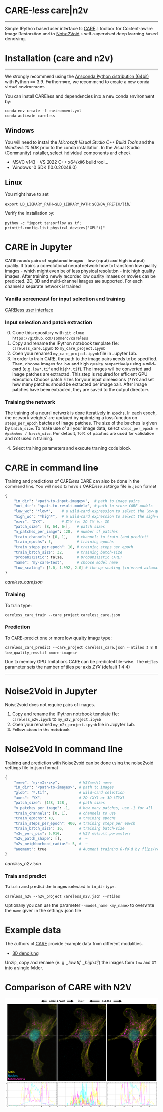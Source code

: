 # CARE-*less* care|n2v
---
Simple IPython based user interface to [CARE](http://csbdeep.bioimagecomputing.com/) a toolbox for Content-aware Image Restoration and to [Noise2Void](https://github.com/juglab/n2v) a self-supervised deep learning based denoising.

# Installation (care and n2v)
---
We strongly recommend using the [Anaconda Python distribution (64bit)](https://www.anaconda.com/distribution/) with Python == 3.9. Furthermore, we recommend to create a new conda virtual environment.

You can install CAREless and dependencies into a new conda environment by:

```
conda env create -f environment.yml
conda activate careless
```

## Windows 
You will need to install the *Microsoft Visual Studio C++ Build Tools* and the *Windows 10 SDK* prior to the conda installation. In the Visual Studio (Community) installer, select individual components and check

* MSVC v143 - VS 2022 C++ x64/x86 build tool...
* Windows 10 SDK (10.0.20348.0)

## Linux 

You might have to set:

`export LD_LIBRARY_PATH=$LD_LIBRARY_PATH:$CONDA_PREFIX/lib/`

Verify the installation by:

`python -c "import tensorflow as tf; print(tf.config.list_physical_devices('GPU'))"`

# CARE in Jupyter

CARE needs pairs of registered images - low (input) and high (output) quality. It trains a convolutional neural network how to transform low quality images - which might even be of less physical resolution - into high quality images. After training, newly recorded low quality images or movies can be predicted. 2D, 3D and multi-channel images are supported. For each channel a separate network is trained.

### Vanilla screencast for input selection and training
[CAREless user interface](vid/bif_care_demo_01.mp4)

### Input selection and patch extraction
0. Clone this repository with `git clone https://github.com/sommerc/careless`
1. Copy and rename the IPython notebook template file: `careless_care.ipynb` to `my_care_project.ipynb`
2. Open your renamed `my_care_project.ipynb` file in Jupyter Lab.
3. In order to train CARE, the path to the image pairs needs to be specified. Then, choose images for low and high quality respectively using a wild-card (e.g. `low*.tif` and `high*.tif`). The images will be converted and image patches are extracted. This step is required for efficient GPU execution. Choose patch sizes for your input dimensions `(Z)YX` and set how many patches should be extracted per image pair. After image patches have been extracted, they are saved to the output directory.

### Training the network
The training of a neural network is done iteratively in `epochs`. In each epoch, the network weights' are updated by optimizing a loss function on `steps_per_epoch` batches of image patches. The size of the batches is given by `batch_size`. To make use of all your image data, select `steps_per_epoch = #patches / batch_size`. Per default, 10% of patches are used for validation and not used in training.

4. Select training parameters and execute training code block.

# CARE in command line

Training and predictions of CARE*less* CARE can also be done in the command line. You will need to have a CARE*less* settings file in .json format

```python
{
    "in_dir": "<path-to-input-images>",  # path to image pairs
    "out_dir": "<path-to-result-model>", # path to store CARE models 
    "low_wc": "*low*",    # a wild-card expression to select the low-quality images from in_dir 
    "high_wc": "*high*",  # a wild-card expression to select the high-quality images from in_dir 
    "axes": "ZYX",        # ZYX for 3D YX for 2D 
    "patch_size": [8, 64, 64],   # patch sizes
    "n_patches_per_image": 128,  # number of patches
    "train_channels": [0, 1],    # channels to train (and predict)
    "train_epochs": 7,           # training epochs
    "train_steps_per_epoch": 10, # training steps per epoch
    "train_batch_size": 32,      # training batch-size
    "probabilistic": false,      # probabilistic CARE?     
    "name": "my-care-test",      # choose model name 
    "low_scaling": [2.0, 1.992, 2.0] # the up-scaling (inferred automatically in training)
}
``` 
*careless_care.json*

### Training
To train type:

`careless_care_train --care_project careless_care.json`

### Prediction
To CARE-predict one or more low quality image type:

`careless_care_predict --care_project careless_care.json --ntiles 2 8 8 low_quality_new.tif <more-images>`

Due to memory GPU limitations CARE can be predicted tile-wise. The `ntiles` parameter sets the number of tiles per axis *ZYX* (default 1 4 4)

---


# Noise2Void in Jupyter

Noise2void does not require pairs of images.
1. Copy and rename the IPython notebook template file: `careless_n2v.ipynb` to `my_n2v_project.ipynb`
2. Open your renamed `my_n2v_project.ipynb` file in Jupyter Lab.
3. Follow steps in the notebook

# Noise2Void in command line

Training and prediction with Noise2void can be done using the noise2void settings file in .json format

```python
{
    "name": "my-n2v-exp",         # N2Vmodel name 
    "in_dir": "<path-to-images>", # path to images
    "glob": "*.tif",              # wild-card selection
    "axes": "YX",                 # 2D (XY) or 3D (ZYX)
    "patch_size": [128, 128],     # path sizes
    "n_patches_per_image": -1,    # how many patches, use -1 for all
    "train_channels": [0, 1],     # channels to use
    "train_epochs": 40,           # training epochs
    "train_steps_per_epoch": 400, # training steps per epoch
    "train_batch_size": 16,       # training batch-size
    "n2v_perc_pix": 0.016,        # N2V default parameters 
    "n2v_patch_shape": [],        #  ~ 
    "n2v_neighborhood_radius": 5, #  ~
    "augment": true               # Augment training 8-fold by flips/rotations
}
```
*careless_n2v.json*

### Train and predict
To train and predict the images selected in `in_dir` type:

`careless_n2v --n2v_project careless_n2v.json --ntiles`

Optionally you can use the parameter `--model_name <my_name>` to overwrite the `name` given in the settings .json file


# Example data
The authors of [CARE](https://github.com/CSBDeep/CSBDeep/tree/master/examples) provide example data from different modalities.

* [3D denoising](http://csbdeep.bioimagecomputing.com/example_data/tribolium.zip)

Unzip, copy and rename (e. g. *_low.tif*, *_high.tif*) the images form `low` and `GT` into a single folder.

# Comparison of CARE with N2V
![CAREless user interface](img/example_result.png "Comparison of CARE with N2V")





